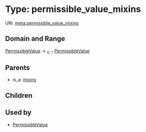 
# Type: permissible_value_mixins




URI: [meta:permissible_value_mixins](https://w3id.org/biolink/biolinkml/meta/permissible_value_mixins)


## Domain and Range

[PermissibleValue](PermissibleValue.md) ->  <sub>0..*</sub> [PermissibleValue](PermissibleValue.md)

## Parents

 *  is_a: [mixins](mixins.md)

## Children


## Used by

 * [PermissibleValue](PermissibleValue.md)
